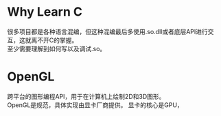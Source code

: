 # Why Learn C

很多项目都是各种语言混编，但这种混编最后多使用.so.dll或者底层API进行交互，这就离不开C的掌握。  
至少需要理解到如何写以及调试.so。

# OpenGL
跨平台的图形编程API，用于在计算机上绘制2D和3D图形。  
OpenGL是规范，具体实现由显卡厂商提供。
显卡的核心是GPU，
